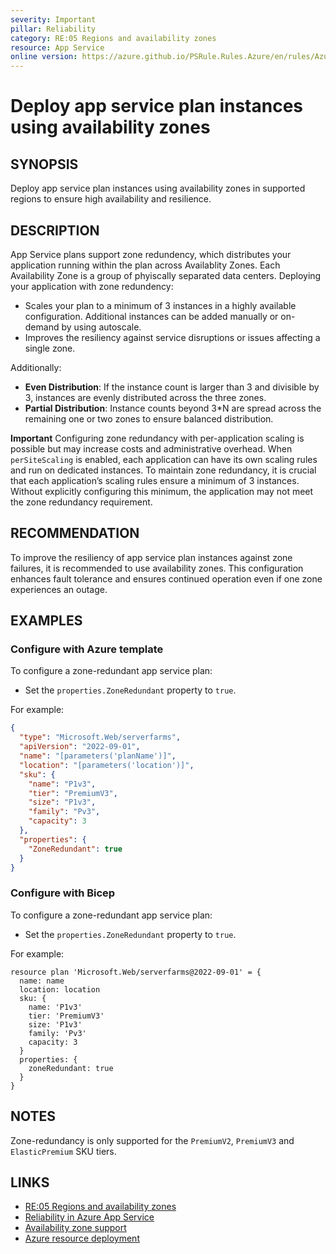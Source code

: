 ```yaml
---
severity: Important
pillar: Reliability
category: RE:05 Regions and availability zones
resource: App Service
online version: https://azure.github.io/PSRule.Rules.Azure/en/rules/Azure.AppService.AvailabilityZone/
---
```


# Deploy app service plan instances using availability zones

## SYNOPSIS

Deploy app service plan instances using availability zones in supported regions to ensure high availability and resilience.

## DESCRIPTION

App Service plans support zone redundency, which distributes your application running within the plan across Availablity Zones.
Each Availability Zone is a group of phyiscally separated data centers.
Deploying your application with zone redundency:

- Scales your plan to a minimum of 3 instances in a highly available configuration.
  Additional instances can be added manually or on-demand by using autoscale.
- Improves the resiliency against service disruptions or issues affecting a single zone.

Additionally:

- **Even Distribution**: If the instance count is larger than 3 and divisible by 3, instances are evenly distributed across the three zones.
- **Partial Distribution**: Instance counts beyond 3*N are spread across the remaining one or two zones to ensure balanced distribution.

**Important** Configuring zone redundancy with per-application scaling is possible but may increase costs and administrative overhead.
When `perSiteScaling` is enabled, each application can have its own scaling rules and run on dedicated instances.
To maintain zone redundancy, it is crucial that each application’s scaling rules ensure a minimum of 3 instances.
Without explicitly configuring this minimum, the application may not meet the zone redundancy requirement.

## RECOMMENDATION

To improve the resiliency of app service plan instances against zone failures, it is recommended to use availability zones. This configuration enhances fault tolerance and ensures continued operation even if one zone experiences an outage.

## EXAMPLES

### Configure with Azure template

To configure a zone-redundant app service plan:

- Set the `properties.ZoneRedundant` property to `true`.

For example:

```json
{
  "type": "Microsoft.Web/serverfarms",
  "apiVersion": "2022-09-01",
  "name": "[parameters('planName')]",
  "location": "[parameters('location')]",
  "sku": {
    "name": "P1v3",
    "tier": "PremiumV3",
    "size": "P1v3",
    "family": "Pv3",
    "capacity": 3
  },
  "properties": {
    "ZoneRedundant": true
  }
}
```

### Configure with Bicep

To configure a zone-redundant app service plan:

- Set the `properties.ZoneRedundant` property to `true`.

For example:

```bicep
resource plan 'Microsoft.Web/serverfarms@2022-09-01' = {
  name: name
  location: location
  sku: {
    name: 'P1v3'
    tier: 'PremiumV3'
    size: 'P1v3'
    family: 'Pv3'
    capacity: 3
  }
  properties: {
    zoneRedundant: true
  }
}
```

## NOTES

Zone-redundancy is only supported for the `PremiumV2`, `PremiumV3` and `ElasticPremium` SKU tiers.

## LINKS

- [RE:05 Regions and availability zones](https://learn.microsoft.com/azure/well-architected/reliability/regions-availability-zones)
- [Reliability in Azure App Service](https://learn.microsoft.com/azure/reliability/reliability-app-service)
- [Availability zone support](https://learn.microsoft.com/azure/reliability/reliability-app-service#availability-zone-support)
- [Azure resource deployment](https://learn.microsoft.com/azure/templates/microsoft.web/serverfarms)
